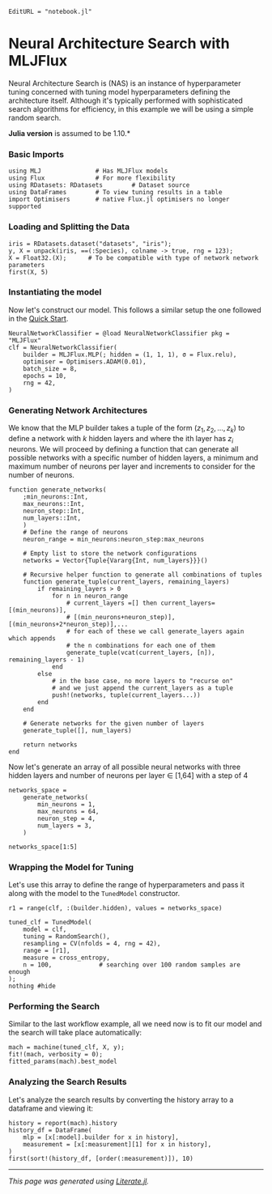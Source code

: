 ```@meta
EditURL = "notebook.jl"
```

# Neural Architecture Search with MLJFlux

Neural Architecture Search is (NAS) is an instance of hyperparameter tuning concerned with tuning model hyperparameters
defining the architecture itself. Although it's typically performed with sophisticated search algorithms for efficiency,
in this example we will be using a simple random search.

**Julia version** is assumed to be 1.10.*

### Basic Imports

````@julia
using MLJ               # Has MLJFlux models
using Flux              # For more flexibility
using RDatasets: RDatasets        # Dataset source
using DataFrames        # To view tuning results in a table
import Optimisers       # native Flux.jl optimisers no longer supported
````

### Loading and Splitting the Data

````@julia
iris = RDatasets.dataset("datasets", "iris");
y, X = unpack(iris, ==(:Species), colname -> true, rng = 123);
X = Float32.(X);      # To be compatible with type of network network parameters
first(X, 5)
````

### Instantiating the model

Now let's construct our model. This follows a similar setup the one followed in the
[Quick Start](../../index.md#Quick-Start).

````@julia
NeuralNetworkClassifier = @load NeuralNetworkClassifier pkg = "MLJFlux"
clf = NeuralNetworkClassifier(
    builder = MLJFlux.MLP(; hidden = (1, 1, 1), σ = Flux.relu),
    optimiser = Optimisers.ADAM(0.01),
    batch_size = 8,
    epochs = 10,
    rng = 42,
)
````

### Generating Network Architectures

We know that the MLP builder takes a tuple of the form $(z_1, z_2, ..., z_k)$ to define
a network with $k$ hidden layers and where the ith layer has $z_i$ neurons. We will
proceed by defining a function that can generate all possible networks with a specific
number of hidden layers, a minimum and maximum number of neurons per layer and
increments to consider for the number of neurons.

````@julia
function generate_networks(
    ;min_neurons::Int,
    max_neurons::Int,
    neuron_step::Int,
    num_layers::Int,
    )
    # Define the range of neurons
    neuron_range = min_neurons:neuron_step:max_neurons

    # Empty list to store the network configurations
    networks = Vector{Tuple{Vararg{Int, num_layers}}}()

    # Recursive helper function to generate all combinations of tuples
    function generate_tuple(current_layers, remaining_layers)
        if remaining_layers > 0
            for n in neuron_range
                # current_layers =[] then current_layers=[(min_neurons)],
                # [(min_neurons+neuron_step)], [(min_neurons+2*neuron_step)],...
                # for each of these we call generate_layers again which appends
                # the n combinations for each one of them
                generate_tuple(vcat(current_layers, [n]), remaining_layers - 1)
            end
        else
            # in the base case, no more layers to "recurse on"
            # and we just append the current_layers as a tuple
            push!(networks, tuple(current_layers...))
        end
    end

    # Generate networks for the given number of layers
    generate_tuple([], num_layers)

    return networks
end
````

Now let's generate an array of all possible neural networks with three hidden layers and
number of neurons per layer ∈ [1,64] with a step of 4

````@julia
networks_space =
    generate_networks(
        min_neurons = 1,
        max_neurons = 64,
        neuron_step = 4,
        num_layers = 3,
    )

networks_space[1:5]
````

### Wrapping the Model for Tuning

Let's use this array to define the range of hyperparameters and pass it along with the
model to the `TunedModel` constructor.

````@julia
r1 = range(clf, :(builder.hidden), values = networks_space)

tuned_clf = TunedModel(
    model = clf,
    tuning = RandomSearch(),
    resampling = CV(nfolds = 4, rng = 42),
    range = [r1],
    measure = cross_entropy,
    n = 100,             # searching over 100 random samples are enough
);
nothing #hide
````

### Performing the Search

Similar to the last workflow example, all we need now is to fit our model and the search
will take place automatically:

````@julia
mach = machine(tuned_clf, X, y);
fit!(mach, verbosity = 0);
fitted_params(mach).best_model
````

### Analyzing the Search Results

Let's analyze the search results by converting the history array to a dataframe and
viewing it:

````@julia
history = report(mach).history
history_df = DataFrame(
    mlp = [x[:model].builder for x in history],
    measurement = [x[:measurement][1] for x in history],
)
first(sort!(history_df, [order(:measurement)]), 10)
````

---

*This page was generated using [Literate.jl](https://github.com/fredrikekre/Literate.jl).*

